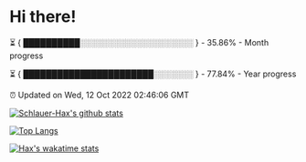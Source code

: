 # Hi there!

⏳ { ██████████░░░░░░░░░░░░░░░░░░░░ } - 35.86% - Month progress

⏳ { ███████████████████████░░░░░░░ } - 77.84% - Year progress

⏰ Updated on Wed, 12 Oct 2022 02:46:06 GMT


[![Schlauer-Hax's github stats](https://github-readme-stats.vercel.app/api?username=Schlauer-Hax&show_icons=true&theme=dark&count_private=true)](https://github.com/Schlauer-Hax)


[![Top Langs](https://github-readme-stats.vercel.app/api/top-langs/?username=Schlauer-Hax&layout=compact&theme=dark)](https://github.com/Schlauer-Hax?tab=repositories)


[![Hax's wakatime stats](https://github-readme-stats.vercel.app/api/wakatime?username=Hax&theme=dark)](https://wakatime.com/@Hax)

